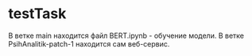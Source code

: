 # testTask
В ветке main находится файл BERT.ipynb - обучение модели.
В ветке PsihAnalitik-patch-1 находится сам веб-сервис.
